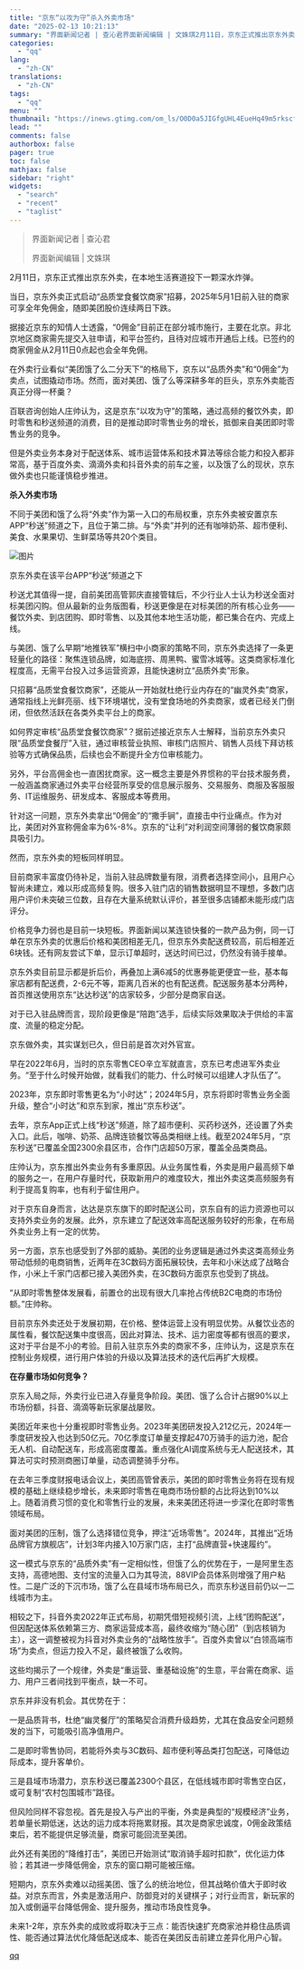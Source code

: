 ```yaml
---
title: "京东“以攻为守”杀入外卖市场"
date: "2025-02-13 10:21:13"
summary: "界面新闻记者 | 查沁君界面新闻编辑 | 文姝琪2月11日，京东正式推出京东外卖，在本地生活赛道投下..."
categories:
  - "qq"
lang:
  - "zh-CN"
translations:
  - "zh-CN"
tags:
  - "qq"
menu: ""
thumbnail: "https://inews.gtimg.com/om_ls/O0D0a5JIGfgUHL4EueHq49m5rkscfRko5cVELAu5_Szc4AA_640360/0"
lead: ""
comments: false
authorbox: false
pager: true
toc: false
mathjax: false
sidebar: "right"
widgets:
  - "search"
  - "recent"
  - "taglist"
---
```


> 界面新闻记者 | 查沁君
> 
> 界面新闻编辑 | 文姝琪

2月11日，京东正式推出京东外卖，在本地生活赛道投下一颗深水炸弹。

当日，京东外卖正式启动“品质堂食餐饮商家”招募，2025年5月1日前入驻的商家可享全年免佣金，随即美团股价连续两日下跌。

据接近京东的知情人士透露，“0佣金”目前正在部分城市施行，主要在北京。非北京地区商家需先提交入驻申请，和平台签约，且待对应城市开通后上线。已签约的商家佣金从2月11日0点起也会全年免佣。

在外卖行业看似“美团饿了么二分天下”的格局下，京东以“品质外卖”和“0佣金”为卖点，试图撬动市场。然而，面对美团、饿了么等深耕多年的巨头，京东外卖能否真正分得一杯羹？

百联咨询创始人庄帅认为，这是京东“以攻为守”的策略，通过高频的餐饮外卖，即时零售和秒送频道的消费，目的是推动即时零售业务的增长，抵御来自美团即时零售业务的竞争。

但是外卖业务本身对于配送体系、城市运营体系和技术算法等综合能力和投入都非常高，基于百度外卖、滴滴外卖和抖音外卖的前车之鉴，以及饿了么的现状，京东做外卖也只能谨慎稳步推进。

****杀入外卖市场****

不同于美团和饿了么将“外卖”作为第一入口的布局权重，京东外卖被安置京东APP“秒送”频道之下，且位于第二排。与“外卖”并列的还有咖啡奶茶、超市便利、美食、水果果切、生鲜菜场等共20个类目。

![图片](https://inews.gtimg.com/om_bt/Oz-c7A8q4QGiWlqP-yX6-o8tZR1tbQDsxV6Vgf6A-0TLMAA/641)

京东外卖在该平台APP“秒送”频道之下

秒送尤其值得一提，自前美团高管郭庆直接管辖后，不少行业人士认为秒送全面对标美团闪购。但从最新的业务版图看，秒送更像是在对标美团的所有核心业务——餐饮外卖、到店团购、即时零售、以及其他本地生活功能，都已集合在内、完成上线。

与美团、饿了么早期“地推铁军”横扫中小商家的策略不同，京东外卖选择了一条更轻量化的路径：聚焦连锁品牌，如海底捞、周黑鸭、蜜雪冰城等。这类商家标准化程度高，无需平台投入过多运营资源，且能快速树立“品质外卖”形象。

只招募“品质堂食餐饮商家”，还能从一开始就杜绝行业内存在的“幽灵外卖”商家，通常指线上光鲜亮丽、线下环境堪忧，没有堂食场地的外卖商家，或者已经关门倒闭，但依然活跃在各类外卖平台上的商家。

如何界定审核“品质堂食餐饮商家”？据前述接近京东人士解释，当前京东外卖只限“品质堂食餐厅”入驻，通过审核营业执照、审核门店照片、销售人员线下拜访核验等方式确保品质，后续也会不断提升全方位审核能力。

另外，平台高佣金也一直困扰商家。这一概念主要是外界惯称的平台技术服务费，一般涵盖商家通过外卖平台经营所享受的信息展示服务、交易服务、商服及客服服务、IT运维服务、研发成本、客服成本等费用。

针对这一问题，京东外卖拿出“0佣金”的“撒手锏”，直接击中行业痛点。作为对比，美团对外宣称佣金率为6%-8%。京东的“让利”对利润空间薄弱的餐饮商家颇具吸引力。

然而，京东外卖的短板同样明显。

目前商家丰富度仍待补足，当前入驻品牌数量有限，消费者选择空间小，且用户心智尚未建立，难以形成高频复购。很多入驻门店的销售数据明显不理想，多数门店用户评价未突破三位数，且存在大量系统默认评价，甚至很多店铺都未能形成门店评分。

价格竞争力弱也是目前一块短板。界面新闻以某连锁快餐的一款产品为例，同一订单在京东外卖的优惠后价格和美团相差无几，但京东外卖配送费较高，前后相差近6块钱。还有网友尝试下单，显示订单超时，送达时间已过，仍然没有骑手接单。

京东外卖目前显示都是折后价，再叠加上满6减5的优惠券能更便宜一些，基本每家店都有配送费，2-6元不等，距离几百米的也有配送费。配送服务基本分两种，首页推送使用京东“达达秒送”的店家较多，少部分是商家自送。

对于已入驻品牌而言，现阶段更像是“陪跑”选手，后续实际效果取决于供给的丰富度、流量的稳定分配。

京东做外卖，其实谋划已久，但日前是首次对外官宣。

早在2022年6月，当时的京东零售CEO辛立军就直言，京东已考虑进军外卖业务。“至于什么时候开始做，就看我们的能力、什么时候可以组建人才队伍了”。

2023年，京东即时零售更名为“小时达”；2024年5月，京东将即时零售业务全面升级，整合“小时达”和京东到家，推出“京东秒送”。

去年，京东App正式上线“秒送”频道，除了超市便利、买药秒送外，还设置了外卖入口。此后，咖啡、奶茶、品牌连锁餐饮等品类相继上线。截至2024年5月，“京东秒送”已覆盖全国2300余县区市，合作门店超50万家，覆盖全品类商品。

庄帅认为，京东推出外卖业务有多重原因。从业务属性看，外卖是用户最高频下单的服务之一，在用户存量时代，获取新用户的难度较大，推出外卖这类高频服务有利于提高复购率，也有利于留住用户。

对于京东自身而言，达达是京东旗下的即时配送公司，京东自有的运力资源也可以支持外卖业务的发展。此外，京东建立了配送效率高配送服务较好的形象，在布局外卖业务上有一定的优势。

另一方面，京东也感受到了外部的威胁。美团的业务逻辑是通过外卖这类高频业务带动低频的电商销售，近两年在3C数码方面拓展较快，去年和小米达成了战略合作，小米上千家门店都已接入美团外卖，在3C数码方面京东也受到了挑战。

“从即时零售整体发展看，前置仓的出现有很大几率抢占传统B2C电商的市场份额。”庄帅称。

目前京东外卖还处于发展初期，在价格、整体运营上没有明显优势。从餐饮业态的属性看，餐饮配送集中度很高，因此对算法、技术、运力密度等都有很高的要求，这对于平台是不小的考验。目前入驻京东外卖的商家不多，庄帅认为，这是京东在控制业务规模，进行用户体验的升级以及算法技术的迭代后再扩大规模。

**在存量市场如何竞争？**

京东入局之际，外卖行业已进入存量竞争阶段。美团、饿了么合计占据90%以上市场份额，抖音、滴滴等新玩家屡战屡败。

美团近年来也十分重视即时零售业务。2023年美团研发投入212亿元，2024年一季度研发投入也达到50亿元。70亿季度订单量支撑起470万骑手的运力池，配合无人机、自动配送车，形成高密度覆盖。重点强化AI调度系统与无人配送技术，其算法可实时预测商圈订单量，动态调整骑手分布。

在去年三季度财报电话会议上，美团高管曾表示，美团的即时零售业务将在现有规模的基础上继续稳步增长，未来即时零售在电商市场份额的占比将达到10%以上。随着消费习惯的变化和零售行业的发展，未来美团还将进一步深化在即时零售领域布局。

面对美团的压制，饿了么选择错位竞争，押注“近场零售”。2024年，其推出“近场品牌官方旗舰店”，计划3年内接入10万家门店，主打“品牌直营+快速履约”。

这一模式与京东的“品质外卖”有一定相似性，但饿了么的优势在于，一是阿里生态支持，高德地图、支付宝的流量入口为其导流，88VIP会员体系则增强了用户粘性。二是广泛的下沉市场，饿了么在县域市场布局已久，而京东秒送目前仍以一二线城市为主。

相较之下，抖音外卖2022年正式布局，初期凭借短视频引流，上线“团购配送”，但因配送体系依赖第三方、商家运营成本高，最终收缩为“随心团”（到店核销为主），这一调整被视为抖音对外卖业务的“战略性放手”。百度外卖曾以“白领高端市场”为卖点，但运力投入不足，最终被饿了么收购。

这些均揭示了一个规律，外卖是“重运营、重基础设施”的生意，平台需在商家、运力、用户三者间找到平衡点，缺一不可。

京东并非没有机会。其优势在于：

一是品质背书，杜绝“幽灵餐厅”的策略契合消费升级趋势，尤其在食品安全问题频发的当下，可能吸引高净值用户。

二是即时零售协同，若能将外卖与3C数码、超市便利等品类打包配送，可降低边际成本，提升客单价。

三是县域市场潜力，京东秒送已覆盖2300个县区，在低线城市即时零售空白区，或可复制“农村包围城市”路径。

但风险同样不容忽视。首先是投入与产出的平衡，外卖是典型的“规模经济”业务，若单量长期低迷，达达的运力成本将拖累财报。其次是商家忠诚度，0佣金政策结束后，若不能提供足够流量，商家可能回流至美团。

此外还有美团的“降维打击”，美团已开始测试“取消骑手超时扣款”，优化运力体验；若其进一步降低佣金，京东的窗口期可能被压缩。

短期内，京东外卖难以动摇美团、饿了么的统治地位，但其战略价值大于即时收益。对京东而言，外卖是激活用户、防御竞对的关键棋子；对行业而言，新玩家的加入或倒逼平台降低佣金、提升服务，推动市场良性竞争。

未来1-2年，京东外卖的成败或将取决于三点：能否快速扩充商家池并稳住品质调性、能否通过算法优化降低配送成本、能否在美团反击前建立差异化用户心智。

[qq](https://new.qq.com/rain/a/20250213A02JOX00)
